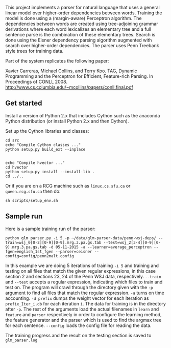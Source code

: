 This project implements a parser for natural language that uses a general linear model over higher-order dependencies between words. Training the model is done using a (margin-aware) Perceptron algorithm. The dependencies between words are created using tree-adjoining grammar derivations where each word lexicalizes an elementary tree and a full sentence parse is the combination of these elementary trees. Search is done using the Eisner dependency parsing algorithm augmented with search over higher-order dependencies. The parser uses Penn Treebank style trees for training data.

Part of the system replicates the following paper:

Xavier Carreras, Michael Collins, and Terry Koo. TAG, Dynamic Programming and the Perceptron for Efficient, Feature-rich Parsing. In Proceedings of CONLL 2008. http://www.cs.columbia.edu/~mcollins/papers/conll.final.pdf

Get started
-----------

Install a version of Python 2.x that includes Cython such as the anaconda Python distribution (or install Python 2.x and then Cython).

Set up the Cython libraries and classes:

    cd src
    echo "Compile Cython classes ..."
    python setup.py build_ext --inplace


    echo "Compile hvector ..."
    cd hvector
    python setup.py install --install-lib .
    cd ../..

Or if you are on a RCG machine such as `linux.cs.sfu.ca` or `queen.rcg.sfu.ca` then do:

    sh scripts/setup_env.sh

Sample run
----------

Here is a sample training run of the parser:

    python glm_parser.py -i 5 -p ~/data/glm-parser-data/penn-wsj-deps/ --train=wsj_0[0-2][0-9][0-9].mrg.3.pa.gs.tab --test=wsj_2[3-4][0-9][0-9].mrg.3.pa.gs.tab -d 05-11-2015 -a --learner=average_perceptron --fgen=english_1st_fgen --parser=ceisner --config=config/penn2malt.config

In this example we are doing 5 iterations of training `-i 5` and training and testing on all files that match the given regular expressions, in this case section 2 and sections 23, 24 of the Penn WSJ data, respectively.
`--train` and `--test` accepts a regular expression, indicating which files to train and test on. The program will crawl through the directory given with the `-p` argument to find all files that match the
regular expression.
`-a` turns on time accounting.
`-d prefix` dumps the weight vector for each iteration as `prefix_Iter_i.db` for each iteration `i`.
The data for training is in the directory after `-p`. The rest of the arguments load the actual filenames in `learn` and `feature` and `parser` respectively in order to configure the learning method, the feature generator and the parser which is used to find the argmax tree for each sentence.
`--config` loads the config file for reading the data.

The training progress and the result on the testing section is saved to `glm_parser.log`


